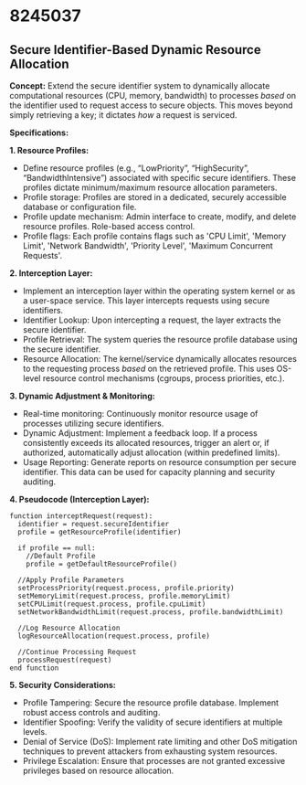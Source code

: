 # 8245037

## Secure Identifier-Based Dynamic Resource Allocation

**Concept:** Extend the secure identifier system to dynamically allocate computational resources (CPU, memory, bandwidth) to processes *based* on the identifier used to request access to secure objects. This moves beyond simply retrieving a key; it dictates *how* a request is serviced.

**Specifications:**

**1. Resource Profiles:**

*   Define resource profiles (e.g., “LowPriority”, “HighSecurity”, “BandwidthIntensive”) associated with specific secure identifiers.  These profiles dictate minimum/maximum resource allocation parameters.
*   Profile storage: Profiles are stored in a dedicated, securely accessible database or configuration file.
*   Profile update mechanism: Admin interface to create, modify, and delete resource profiles. Role-based access control.
*   Profile flags: Each profile contains flags such as 'CPU Limit', 'Memory Limit', 'Network Bandwidth', 'Priority Level', 'Maximum Concurrent Requests'.

**2. Interception Layer:**

*   Implement an interception layer within the operating system kernel or as a user-space service. This layer intercepts requests using secure identifiers.
*   Identifier Lookup: Upon intercepting a request, the layer extracts the secure identifier.
*   Profile Retrieval: The system queries the resource profile database using the secure identifier.
*   Resource Allocation: The kernel/service dynamically allocates resources to the requesting process *based* on the retrieved profile.  This uses OS-level resource control mechanisms (cgroups, process priorities, etc.).

**3.  Dynamic Adjustment & Monitoring:**

*   Real-time monitoring: Continuously monitor resource usage of processes utilizing secure identifiers.
*   Dynamic Adjustment: Implement a feedback loop. If a process consistently exceeds its allocated resources, trigger an alert or, if authorized, automatically adjust allocation (within predefined limits).
*   Usage Reporting: Generate reports on resource consumption per secure identifier. This data can be used for capacity planning and security auditing.

**4. Pseudocode (Interception Layer):**

```
function interceptRequest(request):
  identifier = request.secureIdentifier
  profile = getResourceProfile(identifier)

  if profile == null:
    //Default Profile
    profile = getDefaultResourceProfile()

  //Apply Profile Parameters
  setProcessPriority(request.process, profile.priority)
  setMemoryLimit(request.process, profile.memoryLimit)
  setCPULimit(request.process, profile.cpuLimit)
  setNetworkBandwidthLimit(request.process, profile.bandwidthLimit)

  //Log Resource Allocation
  logResourceAllocation(request.process, profile)

  //Continue Processing Request
  processRequest(request)
end function
```

**5.  Security Considerations:**

*   Profile Tampering: Secure the resource profile database. Implement robust access controls and auditing.
*   Identifier Spoofing: Verify the validity of secure identifiers at multiple levels.
*   Denial of Service (DoS): Implement rate limiting and other DoS mitigation techniques to prevent attackers from exhausting system resources.
*   Privilege Escalation: Ensure that processes are not granted excessive privileges based on resource allocation.